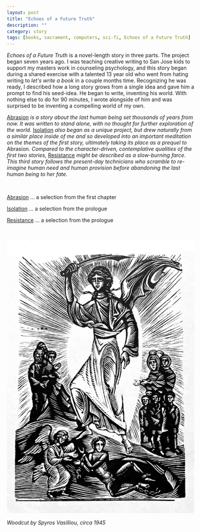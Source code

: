 ```yaml
---
layout: post
title: "Echoes of a Future Truth"
description: ""
category: story
tags: [books, sacrament, computers, sci-fi, Echoes of a Future Truth]
---
```

                                                                            
*Echoes of a Future Truth* is a novel-length story in three parts. The project began seven years ago. I was teaching creative writing to San Jose kids to support my masters work in counseling psychology, and this story began during a shared exercise with a talented 13 year old who went from hating writing to *let's write a book* in a couple months time. Recognizing he was ready, I described how a long story grows from a single idea and gave him a prompt to find his seed-idea. He began to write, inventing his world. With nothing else to do for 90 minutes, I wrote alongside of him and was surprised to be inventing a compelling world of my own.

[Abrasion](https://www.dpmaddalena.com/20170525/abrasion) *is a story about the last human being set thousands of years from now. It was written to stand alone, with no thought for further exploration of the world.* [Isolation](https://www.dpmaddalena.com/20190811/isolation) *also began as a unique project, but drew naturally from a similar place inside of me and so developed into an important meditation on the themes of the first story, ultimately taking its place as a prequel to* Abrasion. *Compared to the character-driven, contemplative qualities of the first two stories,* [Resistance](https://www.dpmaddalena.com/20220108/resistance) *might be described as a slow-burning farce. This third story follows the present-day technicians who scramble to re-imagine human need and human provision before abandoning the last human being to her fate.*

 &nbsp; &nbsp;
 
 [Abrasion](https://www.dpmaddalena.com/20170525/abrasion) ... a selection from the first chapter
 
 [Isolation](https://www.dpmaddalena.com/20190811/isolation) ... a selection from the prologue
 
 [Resistance](https://www.dpmaddalena.com/20220108/resistance) ... a selection from the prologue

 &nbsp; &nbsp;

 ![](/assets/eleutheria.jpg)

 *Woodcut by Spyros Vasilliou, circa 1945*
